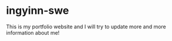 # ingyinn-swe
This is my portfolio website and I will try to update more and more information about me!

